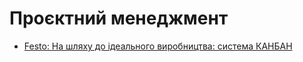 # Проєктний менеджмент



- [Festo: На шляху до ідеального виробництва: система КАНБАН](https://www.festo.com/cms/ru-uk_ua/67210.htm)